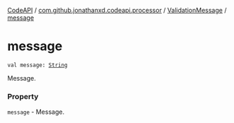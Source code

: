 [CodeAPI](../../index.md) / [com.github.jonathanxd.codeapi.processor](../index.md) / [ValidationMessage](index.md) / [message](.)

# message

`val message: `[`String`](https://kotlinlang.org/api/latest/jvm/stdlib/kotlin/-string/index.html)

Message.

### Property

`message` - Message.